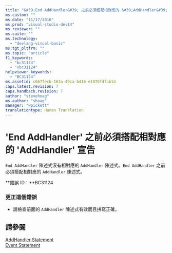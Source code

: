 ```yaml
---
title: "&#39;End AddHandler&#39; 之前必須搭配相對應的 &#39;AddHandler&#39; 宣告 | Microsoft Docs"
ms.custom: ""
ms.date: "11/17/2016"
ms.prod: "visual-studio-dev14"
ms.reviewer: ""
ms.suite: ""
ms.technology: 
  - "devlang-visual-basic"
ms.tgt_pltfrm: ""
ms.topic: "article"
f1_keywords: 
  - "bc31124"
  - "vbc31124"
helpviewer_keywords: 
  - "BC31124"
ms.assetid: c667fecb-163a-49ca-b416-e1070f4fab1d
caps.latest.revision: 7
caps.handback.revision: 7
author: "stevehoag"
ms.author: "shoag"
manager: "wpickett"
translationtype: Human Translation
---
```

# &#39;End AddHandler&#39; 之前必須搭配相對應的 &#39;AddHandler&#39; 宣告
`End AddHandler` 陳述式沒有相對應的 `AddHandler` 陳述式。`End AddHandler` 之前必須搭配相對應的 `AddHandler` 陳述式。  
  
 **錯誤 ID︰**BC31124  
  
### 更正這個錯誤  
  
-   請檢查前面的 `AddHandler` 陳述式有效而且拼寫正確。  
  
## 請參閱  
 [AddHandler Statement](../../visual-basic/language-reference/statements/addhandler-statement.md)   
 [Event Statement](../../visual-basic/language-reference/statements/event-statement.md)